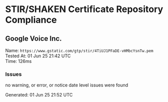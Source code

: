 # STIR/SHAKEN Certificate Repository Compliance

## Google Voice Inc.

Name: `https://www.gstatic.com/gtp/stir/4TiUJ1PFaDE-vHMbcYsnTw.pem`\
Tested At: 01 Jun 25 21:42 UTC\
Time: 126ms

### Issues

no warning, or error, or notice date level issues were found

Generated: 01 Jun 25 21:52 UTC